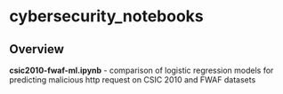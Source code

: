 # cybersecurity_notebooks

<h2>Overview</h2>

<b>csic2010-fwaf-ml.ipynb</b> - comparison of logistic regression models for predicting malicious http request on CSIC 2010 and FWAF datasets
